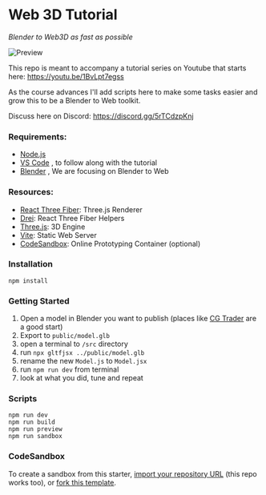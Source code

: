 # Web 3D Tutorial

_Blender to Web3D as fast as possible_

![Preview](/public/preview.gif)

This repo is meant to accompany a tutorial series on Youtube that starts here: https://youtu.be/1BvLpt7egss

As the course advances I'll add scripts here to make some tasks easier and grow this to be a Blender to Web toolkit.

Discuss here on Discord: https://discord.gg/5rTCdzpKnj

### Requirements:

- [Node.js](https://nodejs.org/en/download/)
- [VS Code](https://code.visualstudio.com/download) , to follow along with the tutorial
- [Blender](https://www.blender.org/download/) , We are focusing on Blender to Web
### Resources:

- [React Three Fiber](https://docs.pmnd.rs/react-three-fiber/): Three.js Renderer
- [Drei](https://github.com/pmndrs/drei): React Three Fiber Helpers
- [Three.js](https://threejs.org/docs/index.html#manual/en/introduction/Creating-a-scene): 3D Engine
- [Vite](https://vitejs.dev/guide/): Static Web Server
- [CodeSandbox](https://codesandbox.io/docs/configuration): Online Prototyping Container (optional)

### Installation

```
npm install
```

### Getting Started

1. Open a model in Blender you want to publish (places like [CG Trader](https://www.cgtrader.com/) are a good start)
2. Export to `public/model.glb`
3. open a terminal to `/src` directory
4. run `npx gltfjsx ../public/model.glb`
5. rename the new `Model.js` to `Model.jsx`
6. run `npm run dev` from terminal
7. look at what you did, tune and repeat
### Scripts

```
npm run dev
npm run build
npm run preview
npm run sandbox
```
### CodeSandbox
To create a sandbox from this starter, [import your repository URL](https://codesandbox.io/dashboard/repositories) (this repo works too), or [fork this template](https://codesandbox.io/s/react-three-fiber-vite-starter-r1tgld).

